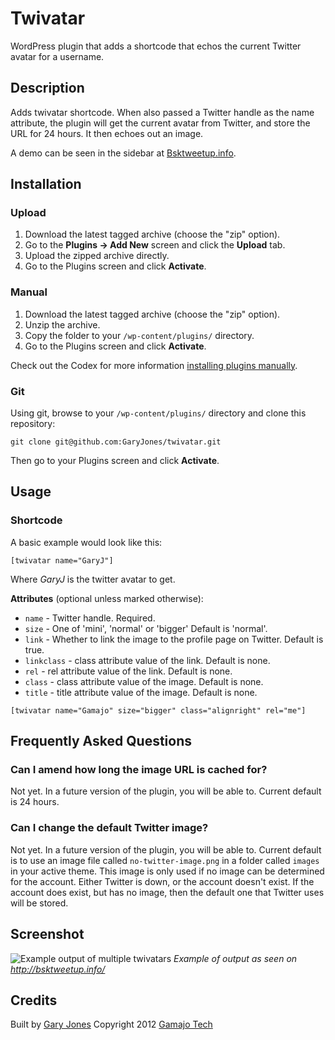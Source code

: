 # Twivatar

WordPress plugin that adds a shortcode that echos the current Twitter avatar for a username.

## Description

Adds twivatar shortcode. When also passed a Twitter handle as the name attribute, the plugin will get the current avatar from Twitter, and store the URL for 24 hours. It then echoes out an image.

A demo can be seen in the sidebar at [Bsktweetup.info](http://bsktweetup.info).
## Installation ##

### Upload ###

1. Download the latest tagged archive (choose the "zip" option).
2. Go to the __Plugins -> Add New__ screen and click the __Upload__ tab.
3. Upload the zipped archive directly.
4. Go to the Plugins screen and click __Activate__.

### Manual ###

1. Download the latest tagged archive (choose the "zip" option).
2. Unzip the archive.
3. Copy the folder to your `/wp-content/plugins/` directory.
4. Go to the Plugins screen and click __Activate__.

Check out the Codex for more information [installing plugins manually](http://codex.wordpress.org/Managing_Plugins#Manual_Plugin_Installation).

### Git ###

Using git, browse to your `/wp-content/plugins/` directory and clone this repository:

`git clone git@github.com:GaryJones/twivatar.git`

Then go to your Plugins screen and click __Activate__.

## Usage ##

### Shortcode ###

A basic example would look like this:

`[twivatar name="GaryJ"]`

Where _GaryJ_ is the twitter avatar to get.

**Attributes** (optional unless marked otherwise):

 * `name` - Twitter handle. Required.
 * `size` - One of 'mini', 'normal' or 'bigger' Default is 'normal'.
 * `link` - Whether to link the image to the profile page on Twitter. Default is true.
 * `linkclass` - class attribute value of the link. Default is none.
 * `rel` - rel attribute value of the link. Default is none.
 * `class` - class attribute value of the image. Default is none.
 * `title` - title attribute value of the image. Default is none.

`[twivatar name="Gamajo" size="bigger" class="alignright" rel="me"]`

## Frequently Asked Questions

### Can I amend how long the image URL is cached for?

Not yet. In a future version of the plugin, you will be able to. Current default is 24 hours.

### Can I change the default Twitter image?

Not yet. In a future version of the plugin, you will be able to. Current default is to use an image file called `no-twitter-image.png` in a folder called `images` in your active theme.
This image is only used if no image can be determined for the account. Either Twitter is down, or the account doesn't exist. If the account does exist, but has no image, then the default one that Twitter uses will be stored.

## Screenshot

![Example output of multiple twivatars](https://raw.github.com/GaryJones/twivatar/master/assets/screenshot-1.png)
_Example of output as seen on http://bsktweetup.info/_

## Credits

Built by [Gary Jones](https://twitter.com/GaryJ)
Copyright 2012 [Gamajo Tech](http://gamajo.com/)